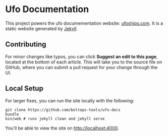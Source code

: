 # Ufo Documentation

This project powers the ufo documementation website: [ufoships.com](http://ufoships.com).  It is a static website generated by [Jekyll](https://jekyllrb.com/).

## Contributing

For minor changes like typos, you can click **Suggest an edit to this page**, located at the bottom of each article. This will take you to the source file on GitHub, where you can submit a pull request for your change through the UI.

## Local Setup

For larger fixes, you can run the site locally with the following:

```
git clone https://github.com/boltops-tools/ufo-docs
bundle
bin/web # runs jekyll clean and jekyll serve
```

You'll be able to view the site on [http://localhost:4000](http://localhost:4000).
